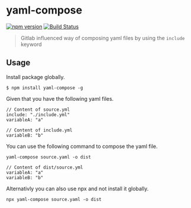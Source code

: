 # yaml-compose

[![npm version](https://badge.fury.io/js/yaml-compose.svg)](https://badge.fury.io/js/yaml-compose) [![Build Status](https://travis-ci.org/herrmannplatz/yaml-compose.svg?branch=master)](https://travis-ci.org/herrmannplatz/yaml-compose)

> Gitlab influenced way of composing yaml files by using the `include` keyword

## Usage

Install package globally.
```
$ npm install yaml-compose -g
```

Given that you have the following yaml files.
```
// Content of source.yml
include: "./include.yml"
variableA: "a"

// Content of include.yml
variableB: "b"
```

You can use the following command to compose the yaml file.
```
yaml-compose source.yaml -o dist

// Content of dist/source.yml
variableA: "a"
variableB: "b"
```

Alternativly you can also use npx and not install it globally.
```
npx yaml-compose source.yaml -o dist
```
